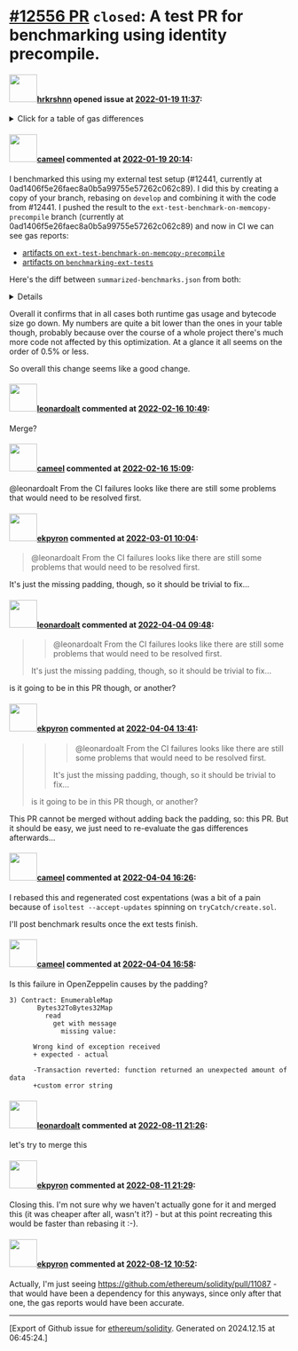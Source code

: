 # [\#12556 PR](https://github.com/ethereum/solidity/pull/12556) `closed`: A test PR for benchmarking using identity precompile.

#### <img src="https://avatars.githubusercontent.com/u/13174375?u=52d702cb6bec53b561afa293cf9cd53ef7a63924&v=4" width="50">[hrkrshnn](https://github.com/hrkrshnn) opened issue at [2022-01-19 11:37](https://github.com/ethereum/solidity/pull/12556):

<details><summary>Click for a table of gas differences</summary>

| File name                                                  |   IR-optimized (%) |   Legacy-Optimized (%) |   Legacy (%) |
|------------------------------------------------------------|--------------------|------------------------|--------------|
| abiEncoderV1/abi_encode_calldata_slice.sol                 |         -2.36042   |             -2.25822   |   -1.29457   |
| abiEncoderV2/abi_encode_calldata_slice.sol                 |         -2.36042   |             -2.25822   |   -1.29457   |
| abiEncoderV2/abi_encode_v2.sol                             |         -0.84597   |             -0.730867  |   -0.690165  |
| abiEncoderV2/calldata_array.sol                            |         -1.99228   |             -2.4076    |   -2.20412   |
| abiEncoderV2/storage_array_encoding.sol                    |         -0.296463  |             -0.275729  |   -0.258991  |
| abiencodedecode/abi_decode_simple_storage.sol              |         -0.0978531 |             -0.0903867 |   -0.0444639 |
| array/copying/bytes_storage_to_storage.sol                 |         -0.0782167 |             -0.0660374 |   -0.0600541 |
| array/copying/copy_byte_array_in_struct_to_storage.sol     |         -0.197018  |             -0.149647  |   -0.146229  |
| array/copying/storage_memory_nested_bytes.sol              |         -0.24157   |             -0.185807  |   -0.176564  |
| array/pop/byte_array_pop_copy_long.sol                     |         -0.0511402 |             -0.0281949 |   -0.0251357 |
| array/pop/byte_array_pop_masking_long.sol                  |         -0.128119  |             -0.0924867 |   -0.0847948 |
| constructor/bytes_in_constructors_packer.sol               |         -3.06616   |             -2.55561   |   -1.8141    |
| constructor/bytes_in_constructors_unpacker.sol             |         -3.64703   |             -3.28066   |   -2.81079   |
| externalContracts/FixedFeeRegistrar.sol                    |         -1.92126   |             -1.44832   |   -0.852388  |
| externalContracts/deposit_contract.sol                     |         -1.81555   |             -1.17379   |   -0.762425  |
| externalContracts/strings.sol                              |         -1.38083   |             -1.03383   |   -0.705277  |
| functionCall/external_call_to_nonexisting.sol              |         -3.77598   |             -2.62479   |   -1.71368   |
| functionCall/external_call_to_nonexisting_debugstrings.sol |         -2.1156    |             -1.43646   |   -0.955923  |
| tryCatch/create.sol                                        |          0         |              0         |    0         |
| various/address_code.sol                                   |         -4.8586    |             -4.9875    |   -3.31199   |
| various/skip_dynamic_types_for_structs.sol                 |         -0.0743702 |             -0.0685309 |   -0.033746  |
</details>

#### <img src="https://avatars.githubusercontent.com/u/137030?v=4" width="50">[cameel](https://github.com/cameel) commented at [2022-01-19 20:14](https://github.com/ethereum/solidity/pull/12556#issuecomment-1016831565):

I benchmarked this using my external test setup (#12441, currently at 0ad1406f5e26faec8a0b5a99755e57262c062c89). I did this by creating a copy of your branch, rebasing on `develop` and combining it with the code from #12441. I pushed the result to the `ext-test-benchmark-on-memcopy-precompile` branch (currently at 0ad1406f5e26faec8a0b5a99755e57262c062c89) and now in CI we can see gas reports:
- [artifacts on `ext-test-benchmark-on-memcopy-precompile`](https://app.circleci.com/pipelines/github/ethereum/solidity/21720/workflows/5ddb4a8d-6859-4c8a-b3fc-31a00a99f8ba/jobs/951480/artifacts)
- [artifacts on `benchmarking-ext-tests`](https://app.circleci.com/pipelines/github/ethereum/solidity/21719/workflows/d6667709-78e3-4a89-9301-ae399fcb97eb/jobs/951486/artifacts)

Here's the diff between `summarized-benchmarks.json` from both:

<details>

```diff
@@ -2,5 +2,5 @@
     "bleeps": {
         "ir-optimize-evm+yul": {
-            "bytecode_size": 113929,
+            "bytecode_size": 113255,
             "deployment_gas": null,
             "method_gas": null,
@@ -8,5 +8,5 @@
         },
         "legacy-optimize-evm+yul": {
-            "bytecode_size": 119528,
+            "bytecode_size": 118970,
             "deployment_gas": null,
             "method_gas": null,
@@ -16,5 +16,5 @@
     "colony": {
         "ir-no-optimize": {
-            "bytecode_size": 664190,
+            "bytecode_size": 663928,
             "deployment_gas": null,
             "method_gas": null,
@@ -22,5 +22,5 @@
         },
         "ir-optimize-evm+yul": {
-            "bytecode_size": 363606,
+            "bytecode_size": 363359,
             "deployment_gas": null,
             "method_gas": null,
@@ -28,5 +28,5 @@
         },
         "ir-optimize-evm-only": {
-            "bytecode_size": 402661,
+            "bytecode_size": 402436,
             "deployment_gas": null,
             "method_gas": null,
@@ -34,5 +34,5 @@
         },
         "legacy-no-optimize": {
-            "bytecode_size": 664190,
+            "bytecode_size": 663928,
             "deployment_gas": null,
             "method_gas": null,
@@ -40,5 +40,5 @@
         },
         "legacy-optimize-evm+yul": {
-            "bytecode_size": 363606,
+            "bytecode_size": 363359,
             "deployment_gas": null,
             "method_gas": null,
@@ -46,5 +46,5 @@
         },
         "legacy-optimize-evm-only": {
-            "bytecode_size": 402661,
+            "bytecode_size": 402436,
             "deployment_gas": null,
             "method_gas": null,
@@ -54,5 +54,5 @@
     "ens": {
         "legacy-no-optimize": {
-            "bytecode_size": 272955,
+            "bytecode_size": 272209,
             "deployment_gas": null,
             "method_gas": null,
@@ -60,13 +60,13 @@
         },
         "legacy-optimize-evm+yul": {
-            "bytecode_size": 156945,
-            "deployment_gas": 30074665,
-            "method_gas": 105365362,
+            "bytecode_size": 156128,
+            "deployment_gas": 29958840,
+            "method_gas": 105331521,
             "version": "v0.0.8"
         },
         "legacy-optimize-evm-only": {
-            "bytecode_size": 174175,
-            "deployment_gas": 32802230,
-            "method_gas": 107262044,
+            "bytecode_size": 173513,
+            "deployment_gas": 32708770,
+            "method_gas": 107246772,
             "version": "v0.0.8"
         }
@@ -74,19 +74,19 @@
     "euler": {
         "legacy-no-optimize": {
-            "bytecode_size": 309536,
-            "deployment_gas": 59260896,
-            "method_gas": 3001822192,
+            "bytecode_size": 308716,
+            "deployment_gas": 59107887,
+            "method_gas": 2999355222,
             "version": "ac754c1"
         },
         "legacy-optimize-evm+yul": {
-            "bytecode_size": 174341,
-            "deployment_gas": 33923217,
-            "method_gas": 2361842743,
+            "bytecode_size": 173264,
+            "deployment_gas": 33727830,
+            "method_gas": 2359485729,
             "version": "ac754c1"
         },
         "legacy-optimize-evm-only": {
-            "bytecode_size": 193007,
-            "deployment_gas": 37282111,
-            "method_gas": 2484108596,
+            "bytecode_size": 192289,
+            "deployment_gas": 37149642,
+            "method_gas": 2482062260,
             "version": "ac754c1"
         }
@@ -94,5 +94,5 @@
     "gnosis": {
         "ir-optimize-evm+yul": {
-            "bytecode_size": 56453,
+            "bytecode_size": 55862,
             "deployment_gas": null,
             "method_gas": null,
@@ -100,5 +100,5 @@
         },
         "legacy-optimize-evm+yul": {
-            "bytecode_size": 55224,
+            "bytecode_size": 54745,
             "deployment_gas": null,
             "method_gas": null,
@@ -108,5 +108,5 @@
     "gnosis2": {
         "ir-optimize-evm+yul": {
-            "bytecode_size": 46803,
+            "bytecode_size": 46275,
             "deployment_gas": null,
             "method_gas": null,
@@ -114,5 +114,5 @@
         },
         "legacy-no-optimize": {
-            "bytecode_size": 85633,
+            "bytecode_size": 85260,
             "deployment_gas": null,
             "method_gas": null,
@@ -120,5 +120,5 @@
         },
         "legacy-optimize-evm+yul": {
-            "bytecode_size": 46494,
+            "bytecode_size": 46059,
             "deployment_gas": null,
             "method_gas": null,
@@ -126,5 +126,5 @@
         },
         "legacy-optimize-evm-only": {
-            "bytecode_size": 52111,
+            "bytecode_size": 51777,
             "deployment_gas": null,
             "method_gas": null,
@@ -134,19 +134,19 @@
     "trident": {
         "legacy-no-optimize": {
-            "bytecode_size": 587523,
-            "deployment_gas": 49547263,
-            "method_gas": 657362071,
+            "bytecode_size": 585604,
+            "deployment_gas": 49439482,
+            "method_gas": 656473162,
             "version": "0cab5ae"
         },
         "legacy-optimize-evm+yul": {
-            "bytecode_size": 335968,
-            "deployment_gas": 29186867,
-            "method_gas": 449651970,
+            "bytecode_size": 333840,
+            "deployment_gas": 29076038,
+            "method_gas": 448805511,
             "version": "0cab5ae"
         },
         "legacy-optimize-evm-only": {
-            "bytecode_size": 378695,
-            "deployment_gas": 32339193,
-            "method_gas": 483211521,
+            "bytecode_size": 377011,
+            "deployment_gas": 32246115,
+            "method_gas": 482486421,
             "version": "0cab5ae"
         }
@@ -154,24 +154,24 @@
     "yield_liquidator": {
         "ir-optimize-evm+yul": {
-            "bytecode_size": 88373,
-            "deployment_gas": 15343705,
+            "bytecode_size": 87868,
+            "deployment_gas": 15288862,
             "method_gas": 2951002,
             "version": "fac663f"
         },
         "legacy-no-optimize": {
-            "bytecode_size": 167186,
-            "deployment_gas": 28595025,
-            "method_gas": 3008503,
+            "bytecode_size": 166807,
+            "deployment_gas": 28553970,
+            "method_gas": 3008431,
             "version": "fac663f"
         },
         "legacy-optimize-evm+yul": {
-            "bytecode_size": 87891,
-            "deployment_gas": 15383283,
+            "bytecode_size": 87446,
+            "deployment_gas": 15332103,
             "method_gas": 2933980,
             "version": "fac663f"
         },
         "legacy-optimize-evm-only": {
-            "bytecode_size": 97733,
-            "deployment_gas": 16914298,
+            "bytecode_size": 97392,
+            "deployment_gas": 16877461,
             "method_gas": 2957399,
             "version": "fac663f"
@@ -180,5 +180,5 @@
     "zeppelin": {
         "ir-optimize-evm+yul": {
-            "bytecode_size": 519526,
+            "bytecode_size": 513285,
             "deployment_gas": null,
             "method_gas": null,
@@ -186,19 +186,19 @@
         },
         "legacy-no-optimize": {
-            "bytecode_size": 924819,
-            "deployment_gas": 163247782,
-            "method_gas": 390780688,
+            "bytecode_size": 919988,
+            "deployment_gas": 162633739,
+            "method_gas": 390711278,
             "version": "783ac75"
         },
         "legacy-optimize-evm+yul": {
-            "bytecode_size": 501349,
-            "deployment_gas": 92855574,
-            "method_gas": 380829444,
+            "bytecode_size": 495877,
+            "deployment_gas": 92139096,
+            "method_gas": 380733949,
             "version": "783ac75"
         },
         "legacy-optimize-evm-only": {
-            "bytecode_size": 569905,
-            "deployment_gas": 103229009,
-            "method_gas": 383925577,
+            "bytecode_size": 565534,
+            "deployment_gas": 102696893,
+            "method_gas": 383883119,
             "version": "783ac75"
         }
```

</details>

Overall it confirms that in all cases both runtime gas usage and bytecode size go down. My numbers are quite a bit lower than the ones in your table though, probably because over the course of a whole project there's much more code not affected by this optimization. At a glance it all seems on the order of 0.5% or less.

So overall this change seems like a good change.

#### <img src="https://avatars.githubusercontent.com/u/504195?u=ce2facd14af9fd474ebff49f0d44891f56f7500f&v=4" width="50">[leonardoalt](https://github.com/leonardoalt) commented at [2022-02-16 10:49](https://github.com/ethereum/solidity/pull/12556#issuecomment-1041356258):

Merge?

#### <img src="https://avatars.githubusercontent.com/u/137030?v=4" width="50">[cameel](https://github.com/cameel) commented at [2022-02-16 15:09](https://github.com/ethereum/solidity/pull/12556#issuecomment-1041592646):

@leonardoalt From the CI failures looks like there are still some problems that would need to be resolved first.

#### <img src="https://avatars.githubusercontent.com/u/1347491?v=4" width="50">[ekpyron](https://github.com/ekpyron) commented at [2022-03-01 10:04](https://github.com/ethereum/solidity/pull/12556#issuecomment-1055251945):

> @leonardoalt From the CI failures looks like there are still some problems that would need to be resolved first.

It's just the missing padding, though, so it should be trivial to fix...

#### <img src="https://avatars.githubusercontent.com/u/504195?u=ce2facd14af9fd474ebff49f0d44891f56f7500f&v=4" width="50">[leonardoalt](https://github.com/leonardoalt) commented at [2022-04-04 09:48](https://github.com/ethereum/solidity/pull/12556#issuecomment-1087343536):

> > @leonardoalt From the CI failures looks like there are still some problems that would need to be resolved first.
> 
> It's just the missing padding, though, so it should be trivial to fix...

is it going to be in this PR though, or another?

#### <img src="https://avatars.githubusercontent.com/u/1347491?v=4" width="50">[ekpyron](https://github.com/ekpyron) commented at [2022-04-04 13:41](https://github.com/ethereum/solidity/pull/12556#issuecomment-1087572432):

> > > @leonardoalt From the CI failures looks like there are still some problems that would need to be resolved first.
> > 
> > 
> > It's just the missing padding, though, so it should be trivial to fix...
> 
> is it going to be in this PR though, or another?

This PR cannot be merged without adding back the padding, so: this PR. But it should be easy, we just need to re-evaluate the gas differences afterwards...

#### <img src="https://avatars.githubusercontent.com/u/137030?v=4" width="50">[cameel](https://github.com/cameel) commented at [2022-04-04 16:26](https://github.com/ethereum/solidity/pull/12556#issuecomment-1087764763):

I rebased this and regenerated cost expentations (was a bit of a pain because of `isoltest --accept-updates` spinning on `tryCatch/create.sol`.

I'll post benchmark results once the ext tests finish.

#### <img src="https://avatars.githubusercontent.com/u/137030?v=4" width="50">[cameel](https://github.com/cameel) commented at [2022-04-04 16:58](https://github.com/ethereum/solidity/pull/12556#issuecomment-1087793254):

Is this failure in OpenZeppelin causes by the padding?
```
3) Contract: EnumerableMap
       Bytes32ToBytes32Map
         read
           get with message
             missing value:

      Wrong kind of exception received
      + expected - actual

      -Transaction reverted: function returned an unexpected amount of data
      +custom error string
```

#### <img src="https://avatars.githubusercontent.com/u/504195?u=ce2facd14af9fd474ebff49f0d44891f56f7500f&v=4" width="50">[leonardoalt](https://github.com/leonardoalt) commented at [2022-08-11 21:26](https://github.com/ethereum/solidity/pull/12556#issuecomment-1212509957):

let's try to merge this

#### <img src="https://avatars.githubusercontent.com/u/1347491?v=4" width="50">[ekpyron](https://github.com/ekpyron) commented at [2022-08-11 21:29](https://github.com/ethereum/solidity/pull/12556#issuecomment-1212511844):

Closing this. I'm not sure why we haven't actually gone for it and merged this (it was cheaper after all, wasn't it?) - but at this point recreating this would be faster than rebasing it :-).

#### <img src="https://avatars.githubusercontent.com/u/1347491?v=4" width="50">[ekpyron](https://github.com/ekpyron) commented at [2022-08-12 10:52](https://github.com/ethereum/solidity/pull/12556#issuecomment-1212981612):

Actually, I'm just seeing https://github.com/ethereum/solidity/pull/11087 - that would have been a dependency for this anyways, since only after that one, the gas reports would have been accurate.


-------------------------------------------------------------------------------



[Export of Github issue for [ethereum/solidity](https://github.com/ethereum/solidity). Generated on 2024.12.15 at 06:45:24.]
